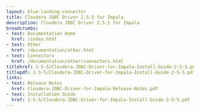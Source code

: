 ```yaml
---
layout: blue-landing-connector
title: Cloudera JDBC Driver 2.5.5 for Impala
description: Cloudera JDBC Driver 2.5.5 for Impala
breadcrumbs:
- text: Documentation Home
  href: /index.html
- text: Other
  href: /documentation/other.html
- text: Connectors
  href: /documentation/other/connectors.html
titlehref: 2-5-5/Cloudera-JDBC-Driver-for-Impala-Install-Guide-2-5-5.pdf
titlepdf: 2-5-5/Cloudera-JDBC-Driver-for-Impala-Install-Guide-2-5-5.pdf
links:
- text: Release Notes
  href: Cloudera-JDBC-Driver-for-Impala-Release-Notes.pdf
- text: Installation Guide
  href: 2-5-5/Cloudera-JDBC-Driver-for-Impala-Install-Guide-2-5-5.pdf
---
```

